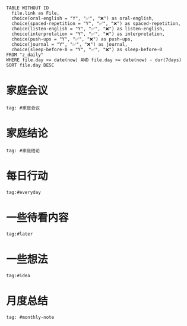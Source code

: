```dataview
TABLE WITHOUT ID
  file.link as File,
  choice(oral-english = "Y", "✅", "❌") as oral-english,
  choice(spaced-repetition = "Y", "✅", "❌") as spaced-repetition,
  choice(listen-english = "Y", "✅", "❌") as listen-english,
  choice(interpretation = "Y", "✅", "❌") as interpretation,
  choice(push-ups = "Y", "✅", "❌") as push-ups,
  choice(journal = "Y", "✅", "❌") as journal,
  choice(sleep-before-0 = "Y", "✅", "❌") as sleep-before-0
FROM "z_daily"
WHERE file.day <= date(now) AND file.day >= date(now) - dur(7days)
SORT file.day DESC
```


# 家庭会议
```query
tag: #家庭会议 
```
# 家庭结论
```query
tag: #家庭结论 
```

# 每日行动
```query
tag:#everyday
```

# 一些待看内容
```query
tag:#later
```

# 一些想法
```query
tag:#idea
```

# 月度总结
```query
tag: #monthly-note 
```
